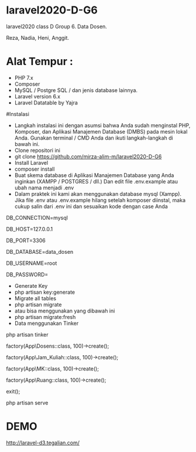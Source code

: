 # laravel2020-D-G6
laravel2020 class D Group 6. Data Dosen.

Reza, Nadia, Heni, Anggit.

# Alat Tempur :
- PHP 7.x
- Composer
- MySQL / Postgre SQL / dan jenis database lainnya.
- Laravel version 6.x
- Laravel Datatable by Yajra

#Instalasi
- Langkah instalasi ini dengan asumsi bahwa Anda sudah menginstal PHP, Komposer, dan Aplikasi Manajemen Database (DMBS) pada mesin lokal Anda. Gunakan terminal / CMD Anda dan ikuti langkah-langkah di bawah ini.
- Clone repositori ini
- git clone https://github.com/mirza-alim-m/laravel2020-D-G6
- Install Laravel
- composer install
- Buat skema database di Aplikasi Manajemen Database yang Anda inginkan (XAMPP / POSTGRES / dll.) Dan edit file .env.example atau ubah nama menjadi .env 
- Dalam praktek ini kami akan menggunakan database mysql (Xampp). Jika file .env atau .env.example hilang setelah komposer diinstal, maka cukup salin dari .env ini dan sesuaikan kode dengan case Anda

DB_CONNECTION=mysql

DB_HOST=127.0.0.1

DB_PORT=3306

DB_DATABASE=data_dosen

DB_USERNAME=root

DB_PASSWORD=

- Generate Key
- php artisan key:generate
- Migrate all tables
- php artisan migrate
- atau bisa menggunakan yang dibawah ini
- php artisan migrate:fresh
- Data menggunakan Tinker

php artisan tinker

factory(App\Dosens::class, 100)->create();

factory(App\Jam_Kuliah::class, 100)->create();

factory(App\MK::class, 100)->create();

factory(App\Ruang::class, 100)->create();

exit();

php artisan serve

# DEMO
http://laravel-d3.tegalian.com/
